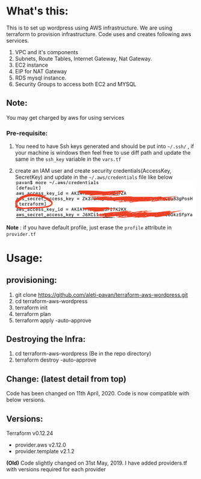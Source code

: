 What's this:
=========

This is to set up wordpress using AWS infrastructure. We are using terraform to provision infrastructure. Code uses and creates following aws services.

1. VPC and it's components
2. Subnets, Route Tables, Internet Gateway, Nat Gateway.
3. EC2 instance
4. EIP for NAT Gateway
5. RDS mysql instance.
6. Security Groups to access both EC2 and MYSQL

Note:  
-----
You may get charged by aws for using services


### Pre-requisite:

   1. You need to have Ssh keys generated and should be put into `~/.ssh/` , if your machine is windows then feel free to use diff path and update the same in the `ssh_key` variable in the `vars.tf`

   2. create an IAM user and create security credentials(AccessKey, SecretKey) and update in the `~/.aws/credentials` file like below
   ![terraform-aws-profile](files/terraform-aws-profile.png)
   
   __Note__ : if you have default profile, just erase the `profile` attribute in `provider.tf`


Usage:
=======

provisioning:
-------------

1. git clone https://github.com/aleti-pavan/terraform-aws-wordpress.git
2. cd terraform-aws-wordpress
2. terraform init
3. terraform plan
4. terraform apply -auto-approve

Destroying the Infra:
---------------------
1. cd terraform-aws-wordpress (Be in the repo directory)
2. terraform destroy -auto-approve



Change: (latest detail from top)
------ 

Code has been changed on 11th April, 2020. Code is now compatible with below versions.

Versions:
--------
Terraform v0.12.24
+ provider.aws v2.12.0
+ provider.template v2.1.2



__(Old)__ Code slightly changed on 31st May, 2019. 
I have added providers.tf with versions required for each provider
